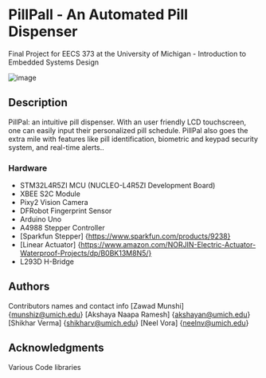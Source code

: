 # PillPall - An Automated Pill Dispenser

Final Project for EECS 373 at the University of Michigan - Introduction to Embedded Systems Design


![image](https://github.com/munshiz/373PillDispenser/assets/32941432/cd31d24f-11a2-45d0-8d44-4e4f5d8ae88b)


## Description

PillPal: an intuitive pill dispenser. With an user friendly LCD touchscreen, one can easily input their personalized pill schedule. PillPal also goes the extra mile with features like pill identification, biometric and keypad security system, and real-time alerts..

### Hardware

* STM32L4R5ZI MCU (NUCLEO-L4R5ZI Development Board)
* XBEE S2C Module
* Pixy2 Vision Camera
* DFRobot Fingerprint Sensor
* Arduino Uno
* A4988 Stepper Controller
* [Sparkfun Stepper] {https://www.sparkfun.com/products/9238}
* [Linear Actuator] {https://www.amazon.com/NORJIN-Electric-Actuator-Waterproof-Projects/dp/B0BK13M8N5/}
* L293D H-Bridge

## Authors

Contributors names and contact info
[Zawad Munshi] {munshiz@umich.edu}
[Akshaya Naapa Ramesh] {akshayan@umich.edu}
[Shikhar Verma] {shikharv@umich.edu}
[Neel Vora] {neelnv@umich.edu}

## Acknowledgments

Various Code libraries
